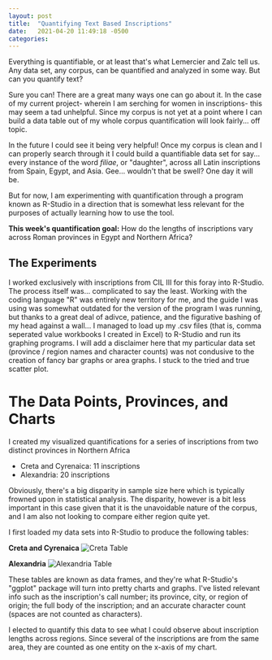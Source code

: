 ```yaml
---
layout: post
title:  "Quantifying Text Based Inscriptions"
date:   2021-04-20 11:49:18 -0500
categories: 
---
```


Everything is quantifiable, or at least that's what Lemercier and Zalc tell us. Any data set, any corpus, can be quantified and analyzed in some way. But can you quantify text?

Sure you can! There are a great many ways one can go about it. In the case of my current project- wherein I am serching for women in inscriptions- this may seem a tad unhelpful. Since my corpus is not yet at a point where I can build a data table out of my whole corpus quantification will look fairly... off topic.

In the future I could see it being very helpful! Once my corpus is clean and I can properly search through it I could build a quantifiable data set for say... every instance of the word *filiae*, or "daughter", across all Latin inscriptions from Spain, Egypt, and Asia. Gee... wouldn't that be swell? One day it will be.

But for now, I am experimenting with quantification through a program known as R-Studio in a direction that is somewhat less relevant for the purposes of actually learning how to use the tool.

**This week's quantification goal:** How do the lengths of inscriptions vary across Roman provinces in Egypt and Northern Africa?


## The Experiments


I worked exclusively with inscriptions from CIL III for this foray into R-Studio. The process itself was... complicated to say the least. Working with the coding language "R" was entirely new territory for me, and the guide I was using was somewhat outdated for the version of the program I was running, but thanks to a great deal of adivce, patience, and the figurative bashing of my head against a wall... I managed to load up my .csv files (that is, comma seperated value workbooks I created in Excel) to R-Studio and run its graphing programs. I will add a disclaimer here that my particular data set (province / region names and character counts) was not condusive to the creation of fancy bar graphs or area graphs. I stuck to the tried and true scatter plot.

# The Data Points, Provinces, and Charts

I created my visualized quantifications for a series of inscriptions from two distinct provinces in Northern Africa

* Creta and Cyrenaica: 11 inscriptions
* Alexandria: 20 inscriptions

Obviously, there's a big disparity in sample size here which is typically frowned upon in statistical analysis. The disparity, however is a bit less important in this case given that it is the unavoidable nature of the corpus, and I am also not looking to compare either region quite yet.

I first loaded my data sets into R-Studio to produce the following tables:

**Creta and Cyrenaica**
![Creta Table](CameronGrant/Assets/RStudio_DataFrame_CIL_III_Creta.png)

**Alexandria**
![Alexandria Table](CameronGrant/Assets/RStudio_DataFrame_CIL_III_Alexandria.png)

These tables are known as data frames, and they're what R-Studio's "ggplot" package will turn into pretty charts and graphs. I've listed relevant info such as the inscription's call number; its province, city, or region of origin; the full body of the inscription; and an accurate character count (spaces are not counted as characters).

I elected to quantify this data to see what I could observe about inscription lengths across regions. Since several of the inscriptions are from the same area, they are counted as one entity on the x-axis of my chart.
